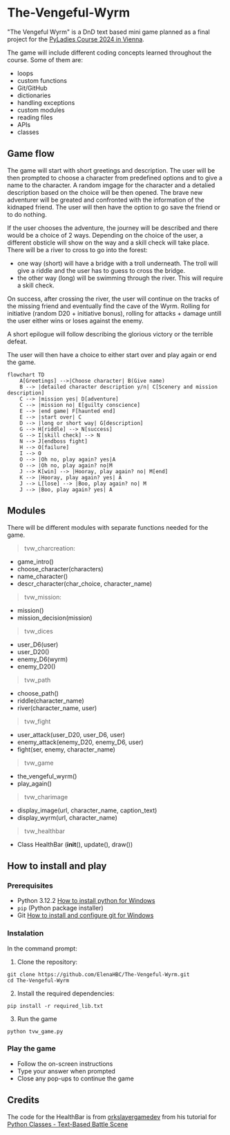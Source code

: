 # The-Vengeful-Wyrm

"The Vengeful Wyrm" is a DnD text based mini game planned as a final project for the [PyLadies Course 2024 in Vienna](https://pyladies.at/2024/pyladies-en-vienna-2024-spring/). 

The game will include different coding concepts learned throughout the course. 
Some of them are:
- loops
- custom functions
- Git/GitHub
- dictionaries 
- handling exceptions
- custom modules
- reading files
- APIs
- classes

## Game flow

The game will start with short greetings and description. The user will be then prompted to choose a character from predefined options and to give a name to the character. A random imgage for the character and a detalied description based on the choice will be then opened. The brave new adventurer will be greated and confronted with the information of the kidnaped friend. The user will then have the option to go save the friend or to do nothing.

If the user chooses the adventure, the journey will be described and there would be a choice of 2 ways.
Depending on the choice of the user, a different obsticle will show on the way and a skill check will take place. 
There will be a river to cross to go into the forest:
- one way (short) will have a bridge with a troll underneath. The troll will give a riddle and the user has to guess to cross the bridge.
- the other way (long) will be swimming through the river. This will require a skill check.

On success, after crossing the river, the user will continue on the tracks of the missing friend and eventually find the cave of the Wyrm.
Rolling for initiative (random D20 + initiative bonus), rolling for attacks + damage untill the user either wins or loses against the enemy.

A short epilogue will follow describing the glorious victory or the terrible defeat.

The user will then have a choice to either start over and play again or end the game.

```mermaid
flowchart TD
    A[Greetings] -->|Choose character| B(Give name) 
    B --> |detailed character description y/n| C[Scenery and mission description]
    C --> |mission yes| D[adventure]
    C --> |mission no| E[guilty conscience]
    E --> |end game| F[haunted end]
    E --> |start over| C
    D --> |long or short way| G[description]
    G --> H[riddle] --> N[success]
    G --> I[skill check] --> N
    N --> J[endboss fight]
    H --> O[failure]
    I --> O
    O --> |Oh no, play again? yes|A
    O --> |Oh no, play again? no|M
    J --> K[win] --> |Hooray, play again? no| M[end]
    K --> |Hooray, play again? yes| A
    J --> L[lose] --> |Boo, play again? no| M
    J --> |Boo, play again? yes| A
```

## Modules
There will be different modules with separate functions needed for the game.

> tvw_charcreation: 
- game_intro()
- choose_character(characters)
- name_character()
- descr_character(char_choice, character_name)

> tvw_mission:
- mission()
- mission_decision(mission)

> tvw_dices
- user_D6(user)
- user_D20()
- enemy_D6(wyrm)
- enemy_D20()

> tvw_path
- choose_path()
- riddle(character_name)
- river(character_name, user)

> tvw_fight
- user_attack(user_D20, user_D6, user)
- enemy_attack(enemy_D20, enemy_D6, user)
- fight(ser, enemy, character_name)

> tvw_game
- the_vengeful_wyrm()
- play_again()

> tvw_charimage
- display_image(url, character_name, caption_text)
- display_wyrm(url, character_name)

> tvw_healthbar
- Class HealthBar (__init__(), update(), draw())


## How to install and play

### Prerequisites
- Python 3.12.2 [How to install python for Windows](https://pyladies.at/2024/pyladies-en-vienna-2024-spring/beginners-en/install_vienna/windows/)
- `pip` (Python package installer)
- Git [How to install and configure git for Windows](https://pyladies.at/2024/pyladies-en-vienna-2024-spring/git-en/install/windows/)

### Instalation
In the command prompt:

1. Clone the repository:
```
git clone https://github.com/ElenaHBC/The-Vengeful-Wyrm.git
cd The-Vengeful-Wyrm
```

2. Install the required dependencies:
```
pip install -r required_lib.txt
```

3. Run the game
```
python tvw_game.py
```

### Play the game
- Follow the on-screen instructions
- Type your answer when prompted
- Close any pop-ups to continue the game

## Credits
The code for the HealthBar is from [orkslayergamedev](https://github.com/orkslayergamedev) from his tutorial for [Python Classes - Text-Based Battle Scene](https://github.com/orkslayergamedev/python-classes-text-battle/tree/master)